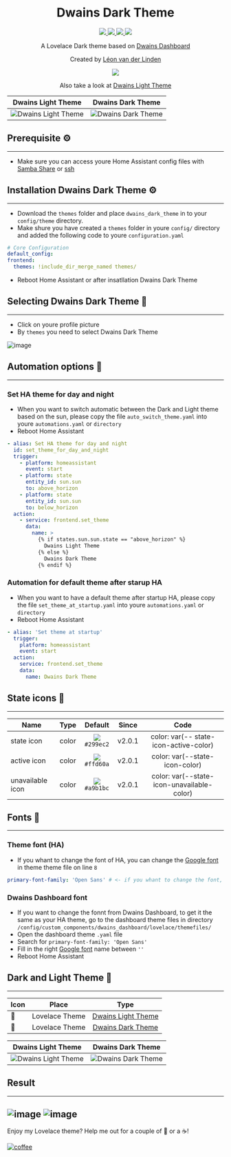 <h1 align="center">Dwains Dark Theme</h1> 


<p align="center">
  <a href="https://github.com/LRvdLinden/dwains_dark_theme">
    <img src="https://img.shields.io/github/v/release/LRvdLinden/dwains_dark_theme" />
  </a>
    <a href="https://github.com/LRvdLinden/dwains_dark_theme/commits">
    <img src="https://img.shields.io/github/last-commit/LRvdLinden/dwains_dark_theme.svg?style=plasticr" />
  </a>
    <a href="https://github.com/LRvdLinden/">
    <img src="https://img.shields.io/github/followers/LRvdLinden?style=social" />
  </a>
    </a>
    <a href="https://discord.gg/7yt64uX">
    <img src="https://img.shields.io/discord/688401603811999885" />
  </a>
</p>

<p align="center">A Lovelace Dark theme based on <a href=https://github.com/dwainscheeren/dwains-lovelace-dashboard>Dwains Dashboard</a></p>
<p align="center">Created by <a href="https://github.com/LRvdLinden">Léon van der Linden</a></p> 

<p align="center">
  <img src="https://user-images.githubusercontent.com/77990847/114923935-b312c200-9e2d-11eb-81b2-3ae17998b3dd.png" />
</p>

<p align="center">Also take a look at <a href="https://github.com/LRvdLinden/dwains_light_theme">Dwains Light Theme</a></p> 

| **Dwains Light Theme** | **Dwains Dark Theme** | 
| ----------- | ----------  | 
| ![Dwains Light Theme](https://user-images.githubusercontent.com/77990847/118010920-bf683d00-b34f-11eb-8f6d-776989c05a2f.png) | ![Dwains Dark Theme](https://user-images.githubusercontent.com/77990847/118010912-becfa680-b34f-11eb-88ec-f2b5d6be2e5a.png) | 

## Prerequisite ⚙️
---
- Make sure you can access youre Home Assistant config files with [Samba Share](https://www.youtube.com/watch?v=udqY2CYzYGk) or [ssh](https://community.home-assistant.io/t/home-assistant-community-add-on-ssh-web-terminal/33820)


## Installation Dwains Dark Theme ⚙️
---
- Download the `themes` folder and place `dwains_dark_theme` in to your `config/theme` directory.
- Make shure you have created a `themes` folder in youre `config/` directory and added the following code to youre `configuration.yaml`
```yaml
# Core Configuration
default_config:
frontend:
  themes: !include_dir_merge_named themes/
```
- Reboot Home Assistant or after insatllation Dwains Dark Theme

## Selecting Dwains Dark Theme 🔧
---
- Click on youre profile picture
- By `themes` you need to select Dwains Dark Theme 

![image](https://user-images.githubusercontent.com/77990847/114926311-7bf1e000-9e30-11eb-8193-d669545a642d.png)

## Automation options 🔧
---
### Set HA theme for day and night
- When you want to switch automatic between the Dark and Light theme based on the sun, please copy the file `auto_switch_theme.yaml` into youre `automations.yaml` or `directory`
- Reboot Home Assistant
```yaml
- alias: Set HA theme for day and night
  id: set_theme_for_day_and_night
  trigger:
    - platform: homeassistant
      event: start
    - platform: state
      entity_id: sun.sun
      to: above_horizon
    - platform: state
      entity_id: sun.sun
      to: below_horizon
  action:
    - service: frontend.set_theme
      data:
        name: >
          {% if states.sun.sun.state == "above_horizon" %}
            Dwains Light Theme
          {% else %}
            Dwains Dark Theme
          {% endif %}
```
### Automation for default theme after starup HA
- When you want to have a default theme after startup HA, please copy the file `set_theme_at_startup.yaml` into youre `automations.yaml` or `directory`
- Reboot Home Assistant
```yaml
- alias: 'Set theme at startup'
  trigger:
    platform: homeassistant
    event: start
  action:
    service: frontend.set_theme
    data:
      name: Dwains Dark Theme
```

## State icons 🎨
---
| Name | Type | Default | Since | Code |
|------|:--------------:|:-------:|:-----:|:--------------:|
| state icon | color | ![ ](https://dummyimage.com/20x10/299ec2&amp;text=+) `#299ec2` | v2.0.1 | color: var(-- state-icon-active-color) |
| active icon  | color | ![ ](https://dummyimage.com/20x10/ffd60a&amp;text=+) `#ffd60a` | v2.0.1 | color: var(--state-icon-color) |
| unavailable icon | color | ![ ](https://dummyimage.com/20x10/a9b1bc&amp;text=+) `#a9b1bc` | v2.0.1 | color: var(--state-icon-unavailable-color) |

## Fonts 🎨
---
### Theme font (HA)
- If you whant to change the font of HA, you can change the [Google font](https://fonts.google.com/) in theme theme file on line `8`
```yaml
primary-font-family: 'Open Sans' # <- if you whant to change the font, fill in de richt google font name between ''
```

### Dwains Dashboard font
- If you want to change the fonnt from Dwains Dashboard, to get it the same as your HA theme, go to the dashboard theme files in directory `/config/custom_components/dwains_dashboard/lovelace/themefiles/`
- Open the dashboard theme `.yaml` file
- Search for `primary-font-family: 'Open Sans'`
- Fill in the right [Google font](https://fonts.google.com/) name between `''`
- Reboot Home Assistant

## Dark and Light Theme 🎨
---

| Icon | Place | Type |
|------|:-------:|:--------------:|
| 🎨 | Lovelace Theme | [Dwains Light Theme](https://github.com/LRvdLinden/dwains_light_theme) | 
| 🎨 | Lovelace Theme | [Dwains Dark Theme](https://github.com/LRvdLinden/dwains_dark_theme) | 

| **Dwains Light Theme** | **Dwains Dark Theme** | 
| ----------- | ----------  | 
| ![Dwains Light Theme](https://user-images.githubusercontent.com/77990847/118010920-bf683d00-b34f-11eb-8f6d-776989c05a2f.png) | ![Dwains Dark Theme](https://user-images.githubusercontent.com/77990847/118010912-becfa680-b34f-11eb-88ec-f2b5d6be2e5a.png) | 

## Result
---
![image](https://user-images.githubusercontent.com/77990847/114926388-91670a00-9e30-11eb-8747-570b62393dc8.png)
![image](https://user-images.githubusercontent.com/77990847/114923935-b312c200-9e2d-11eb-81b2-3ae17998b3dd.png)
---
Enjoy my Lovelace theme? Help me out for a couple of :beers: or a :coffee:!

[![coffee](https://www.buymeacoffee.com/assets/img/custom_images/black_img.png)](https://www.buymeacoffee.com/LRvdLinden)
